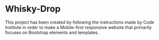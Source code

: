 # Whisky-Drop

This project has been created by following the instructions made by Code Institute in order to make a Mobile-first responsive website that primarily focuses on Bootstrap elements and templates.
